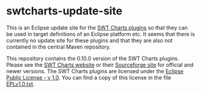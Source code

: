 # swtcharts-update-site
This is an Eclipse update site for the [SWT Charts plugins](http://www.swtchart.org/)
so that they can be used in target definitions of an Eclipse platform etc. It
seems that there is currently no update site for these plugins and that they are
also not contained in the central Maven repository.

This repository contains the 0.10.0 version of the SWT Charts plugins. Please
see the [SWT Charts website](http://www.swtchart.org/) or their
[Sourceforge site](https://sourceforge.net/projects/swt-chart/) for official and
newer versions. The SWT Charts plugins are licensed under the
[Eclipse Public License - v 1.0](https://www.eclipse.org/legal/epl-v10.html).
You can find a copy of this license in the file [EPLv1.0.txt](./EPLv1.0.txt).
